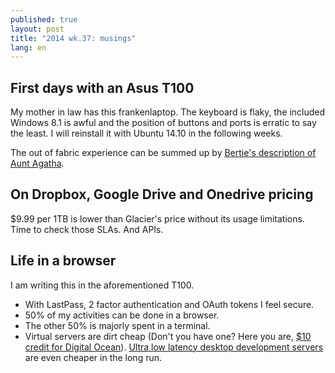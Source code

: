 ```yaml
---
published: true
layout: post
title: "2014 wk.37: musings"
lang: en
---
```


## First days with an Asus T100

My mother in law has this frankenlaptop. The keyboard is flaky, the
included Windows 8.1 is awful and the position of buttons and ports is
erratic to say the least. I will reinstall it with Ubuntu 14.10 in the
following weeks.

The out of fabric experience can be summed up by
[Bertie's description of Aunt Agatha][].

[Bertie's description of Aunt Agatha]: http://en.wikipedia.org/wiki/Aunt_Agatha#Aunt_Agatha_as_described_by_Bertie

## On Dropbox, Google Drive and Onedrive pricing

$9.99 per 1TB is lower than Glacier's price without its usage
limitations. Time to check those SLAs. And APIs.

## Life in a browser

I am writing this in the aforementioned T100.

- With LastPass, 2 factor authentication and OAuth tokens I feel secure.
- 50% of my activities can be done in a browser.
- The other 50% is majorly spent in a terminal.
- Virtual servers are dirt cheap (Don't you have one? Here you are,
  [$10 credit for Digital Ocean][]). [Ultra low latency desktop development servers][]
  are even cheaper in the long run.

[$10 credit for Digital Ocean]: https://www.digitalocean.com/?refcode=138dd31b1e39
[Ultra low latency desktop development servers]: http://www.amazon.es/dp/B00GHAKGDI/
